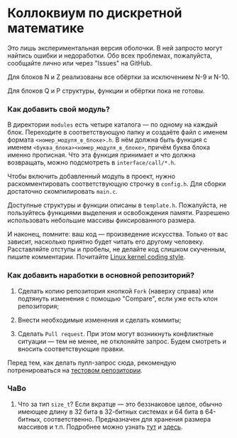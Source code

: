 # Коллоквиум по дискретной математике

Это лишь экспериментальная версия оболочки. В ней запросто могут найтись ошибки и недоработки. Обо всех проблемах, пожалуйста, сообщайте лично или через "Issues" на GitHub.

Для блоков N и Z реализованы все обёртки за исключением N-9 и N-10.

Для блоков Q и P структуры, функции и обёртки пока не готовы.

### Как добавить свой модуль?

В директории `modules` есть четыре каталога — по одному на каждый блок. Переходите в соответствующую папку и создаёте файл с именем формата `<номер_модуля_в_блоке>.h`. В нём должна быть функция с именем `<буква_блока><номер_модуля_в_блоке>`, причём буква блока именно прописная. Что эта функция принимает и что должна возвращать, можно подсмотреть в `interface/call/*.h`.

Чтобы включить добавленный модуль в проект, нужно раскомментировать соответствующую строчку в `config.h`. Для сборки достаточно скомпилировать `main.c`.

Доступные структуры и функции описаны в `template.h`. Пожалуйста, не пользуйтесь функциями выделения и освобождения памяти. Разрешено использовать небольшие массивы фиксированного размера.

И наконец, помните: ваш код — произведение искусства. Только от вас зависит, насколько приятно будет читать его другому человеку. Расставляйте отступы и пробелы, не делайте код слишком скученным, пишите комментарии. Почитайте [Linux kernel coding style](https://www.kernel.org/doc/html/v4.10/process/coding-style.html).

### Как добавить наработки в основной репозиторий?

1. Сделать копию репозитория кнопкой `Fork` (наверху справа) или подтянуть изменения с помощью "Compare", если уже есть клон репозитория;

2. Внести необходимые изменения и сделать коммиты;

3. Сделать `Pull request`. При этом могут возникнуть конфликтные ситуации — тем не менее, не отклоняйте запрос. Будем смотреть и вносить соответствующие правки.

Перед тем, как делать пулл-запрос сюда, рекомендую потренироваться на [тестовом репозитории](https://github.com/kogutenko/test).

### ЧаВо

1. Что за тип `size_t`? Если вкратце — это беззнаковое целое, обычно имеющее длину в 32 бита в 32-битных системах и 64 бита в 64-битных, соответственно. Предназначен для хранения размера массивов и т.п. Подробнее можно узнать [тут](https://www.viva64.com/ru/t/0044/) и [здесь](https://ru.stackoverflow.com/questions/387641/%D0%A7%D1%82%D0%BE-%D0%B7%D0%B0-%D1%82%D0%B8%D0%BF-size-t).
